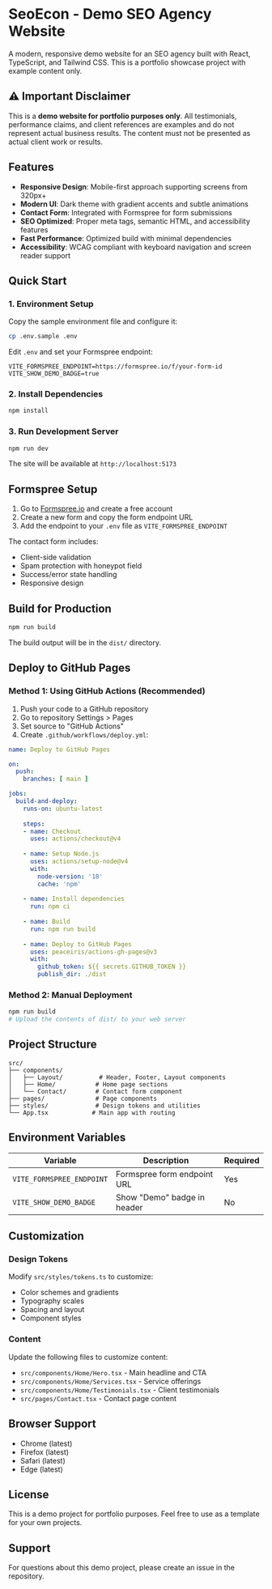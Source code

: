 # SeoEcon - Demo SEO Agency Website

A modern, responsive demo website for an SEO agency built with React, TypeScript, and Tailwind CSS. This is a portfolio showcase project with example content only.

## ⚠️ Important Disclaimer

This is a **demo website for portfolio purposes only**. All testimonials, performance claims, and client references are examples and do not represent actual business results. The content must not be presented as actual client work or results.

## Features

- **Responsive Design**: Mobile-first approach supporting screens from 320px+
- **Modern UI**: Dark theme with gradient accents and subtle animations
- **Contact Form**: Integrated with Formspree for form submissions
- **SEO Optimized**: Proper meta tags, semantic HTML, and accessibility features
- **Fast Performance**: Optimized build with minimal dependencies
- **Accessibility**: WCAG compliant with keyboard navigation and screen reader support

## Quick Start

### 1. Environment Setup

Copy the sample environment file and configure it:

```bash
cp .env.sample .env
```

Edit `.env` and set your Formspree endpoint:

```env
VITE_FORMSPREE_ENDPOINT=https://formspree.io/f/your-form-id
VITE_SHOW_DEMO_BADGE=true
```

### 2. Install Dependencies

```bash
npm install
```

### 3. Run Development Server

```bash
npm run dev
```

The site will be available at `http://localhost:5173`

## Formspree Setup

1. Go to [Formspree.io](https://formspree.io) and create a free account
2. Create a new form and copy the form endpoint URL
3. Add the endpoint to your `.env` file as `VITE_FORMSPREE_ENDPOINT`

The contact form includes:
- Client-side validation
- Spam protection with honeypot field
- Success/error state handling
- Responsive design

## Build for Production

```bash
npm run build
```

The build output will be in the `dist/` directory.

## Deploy to GitHub Pages

### Method 1: Using GitHub Actions (Recommended)

1. Push your code to a GitHub repository
2. Go to repository Settings > Pages
3. Set source to "GitHub Actions"
4. Create `.github/workflows/deploy.yml`:

```yaml
name: Deploy to GitHub Pages

on:
  push:
    branches: [ main ]

jobs:
  build-and-deploy:
    runs-on: ubuntu-latest
    
    steps:
    - name: Checkout
      uses: actions/checkout@v4
      
    - name: Setup Node.js
      uses: actions/setup-node@v4
      with:
        node-version: '18'
        cache: 'npm'
        
    - name: Install dependencies
      run: npm ci
      
    - name: Build
      run: npm run build
      
    - name: Deploy to GitHub Pages
      uses: peaceiris/actions-gh-pages@v3
      with:
        github_token: ${{ secrets.GITHUB_TOKEN }}
        publish_dir: ./dist
```

### Method 2: Manual Deployment

```bash
npm run build
# Upload the contents of dist/ to your web server
```

## Project Structure

```
src/
├── components/
│   ├── Layout/          # Header, Footer, Layout components
│   ├── Home/           # Home page sections
│   └── Contact/        # Contact form component
├── pages/              # Page components
├── styles/             # Design tokens and utilities
└── App.tsx            # Main app with routing
```

## Environment Variables

| Variable | Description | Required |
|----------|-------------|----------|
| `VITE_FORMSPREE_ENDPOINT` | Formspree form endpoint URL | Yes |
| `VITE_SHOW_DEMO_BADGE` | Show "Demo" badge in header | No |

## Customization

### Design Tokens

Modify `src/styles/tokens.ts` to customize:
- Color schemes and gradients
- Typography scales
- Spacing and layout
- Component styles

### Content

Update the following files to customize content:
- `src/components/Home/Hero.tsx` - Main headline and CTA
- `src/components/Home/Services.tsx` - Service offerings
- `src/components/Home/Testimonials.tsx` - Client testimonials
- `src/pages/Contact.tsx` - Contact page content

## Browser Support

- Chrome (latest)
- Firefox (latest)
- Safari (latest)
- Edge (latest)

## License

This is a demo project for portfolio purposes. Feel free to use as a template for your own projects.

## Support

For questions about this demo project, please create an issue in the repository.